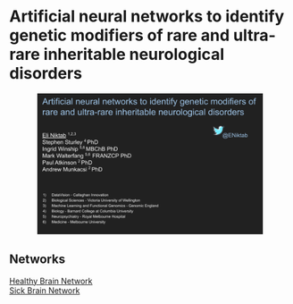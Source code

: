 Artificial neural networks to identify genetic modifiers of
rare and ultra-rare inheritable neurological disorders
=======================


<p align="center">
     <a href=""><img width="80%" src="https://github.com/eniktab/Healthtecweek/raw/master/_Artificial%20neural%20networks%20to%20identify%20genetic%20modifiers%20of%20rare%20and%20ultra-rare%20inheritable%20neurological%20disorders.png"></a>
</p>



## Networks
[Healthy Brain Network](https://https://github.com/eniktab/Healthtecweek/tree/master/example/healthy_brain) \
[Sick Brain Network](https://github.com/eniktab/Healthtecweek/tree/master/example/sick_brain) 